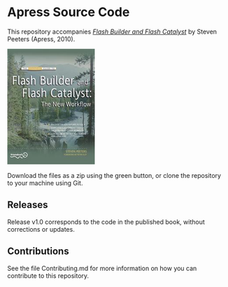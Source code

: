 # Apress Source Code

This repository accompanies [*Flash Builder and Flash Catalyst*](http://www.apress.com/9781430228356) by Steven Peeters (Apress, 2010).

![Cover image](9781430228356.jpg)

Download the files as a zip using the green button, or clone the repository to your machine using Git.

## Releases

Release v1.0 corresponds to the code in the published book, without corrections or updates.

## Contributions

See the file Contributing.md for more information on how you can contribute to this repository.
